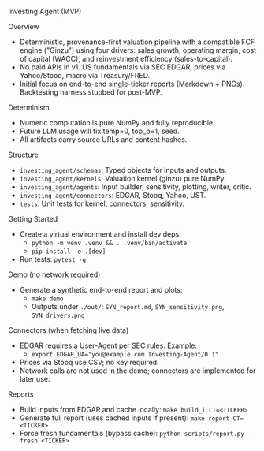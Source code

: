 Investing Agent (MVP)

Overview
- Deterministic, provenance-first valuation pipeline with a compatible FCF engine ("Ginzu") using four drivers: sales growth, operating margin, cost of capital (WACC), and reinvestment efficiency (sales-to-capital).
- No paid APIs in v1. US fundamentals via SEC EDGAR, prices via Yahoo/Stooq, macro via Treasury/FRED.
- Initial focus on end-to-end single-ticker reports (Markdown + PNGs). Backtesting harness stubbed for post-MVP.

Determinism
- Numeric computation is pure NumPy and fully reproducible.
- Future LLM usage will fix temp=0, top_p=1, seed.
- All artifacts carry source URLs and content hashes.

Structure
- `investing_agent/schemas`: Typed objects for inputs and outputs.
- `investing_agent/kernels`: Valuation kernel (ginzu) pure NumPy.
- `investing_agent/agents`: Input builder, sensitivity, plotting, writer, critic.
- `investing_agent/connectors`: EDGAR, Stooq, Yahoo, UST.
- `tests`: Unit tests for kernel, connectors, sensitivity.

Getting Started
- Create a virtual environment and install dev deps:
  - `python -m venv .venv && . .venv/bin/activate`
  - `pip install -e .[dev]`
- Run tests: `pytest -q`

Demo (no network required)
- Generate a synthetic end-to-end report and plots:
  - `make demo`
  - Outputs under `./out/`: `SYN_report.md`, `SYN_sensitivity.png`, `SYN_drivers.png`

Connectors (when fetching live data)
- EDGAR requires a User-Agent per SEC rules. Example:
  - `export EDGAR_UA="you@example.com Investing-Agent/0.1"`
- Prices via Stooq use CSV; no key required.
- Network calls are not used in the demo; connectors are implemented for later use.

Reports
- Build inputs from EDGAR and cache locally: `make build_i CT=<TICKER>`
- Generate full report (uses cached inputs if present): `make report CT=<TICKER>`
- Force fresh fundamentals (bypass cache): `python scripts/report.py --fresh <TICKER>`
